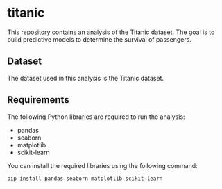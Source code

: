 # titanic

This repository contains an analysis of the Titanic dataset. The goal is to build predictive models to determine the survival of passengers.

## Dataset

The dataset used in this analysis is the Titanic dataset.

## Requirements

The following Python libraries are required to run the analysis:
- pandas
- seaborn
- matplotlib
- scikit-learn

You can install the required libraries using the following command:
```bash
pip install pandas seaborn matplotlib scikit-learn
```